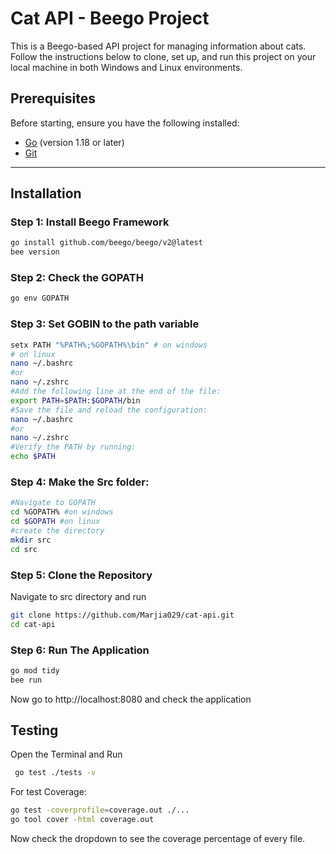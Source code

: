 # Cat API - Beego Project

This is a Beego-based API project for managing information about cats. Follow the instructions below to clone, set up, and run this project on your local machine in both Windows and Linux environments.

## Prerequisites

Before starting, ensure you have the following installed:

- [Go](https://golang.org/doc/install) (version 1.18 or later)
- [Git](https://git-scm.com/)

---

## Installation

### Step 1: Install Beego Framework
```bash
go install github.com/beego/beego/v2@latest
bee version
```

### Step 2: Check the GOPATH
```bash
go env GOPATH
```
### Step 3: Set GOBIN to the path variable
```bash
setx PATH "%PATH%;%GOPATH%\bin" # on windows
# on linux
nano ~/.bashrc
#or
nano ~/.zshrc
#Add the following line at the end of the file:
export PATH=$PATH:$GOPATH/bin
#Save the file and reload the configuration:
nano ~/.bashrc
#or
nano ~/.zshrc
#Verify the PATH by running:
echo $PATH
```
### Step 4: Make the Src folder:
```bash
#Navigate to GOPATH
cd %GOPATH% #on windows
cd $GOPATH #on linux
#create the directory
mkdir src
cd src
```
### Step 5: Clone the Repository

Navigate to src directory and run

```bash
git clone https://github.com/Marjia029/cat-api.git
cd cat-api
```

### Step 6: Run The Application
```bash
go mod tidy
bee run
```
Now go to http://localhost:8080 and check the application 

## Testing
Open the Terminal and Run
```bash
 go test ./tests -v
 ```
 For test Coverage:
 ```bash
 go test -coverprofile=coverage.out ./...
 go tool cover -html coverage.out
 ```
 Now check the dropdown to see the coverage percentage of every file.

